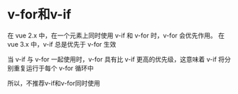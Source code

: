 <!--
 * @Descriptios  : 
 * @Author       : maps131_liaoxing
 * @Date         : 2021-07-20 08:19:29
 * @LastEditors  : maps131_liaoxing
 * @LastEditTime : 2021-07-20 08:20:39
 * @FilePath     : \进击的面试\58-v-for和v-if.md
-->
# v-for和v-if
在 vue 2.x 中，在一个元素上同时使用 v-if 和 v-for 时，v-for 会优先作用。
在 vue 3.x 中，v-if 总是优先于 v-for 生效

当 v-if 与 v-for 一起使用时，v-for 具有比 v-if 更高的优先级，这意味着 v-if 将分别重复运行于每个 v-for 循环中

所以，不推荐v-if和v-for同时使用